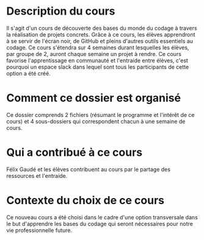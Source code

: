 
# **Description du cours**

Il s'agit d'un cours de découverte des bases du monde du codage à travers la réalisation de projets concrets. Grâce à ce cours, les élèves apprendront à se servir de l'écran noir, de GitHub et pleins d'autres outils essentiels au codage. Ce cours s'étendra sur 4 semaines durant lesquelles les élèves, par groupe de 2, auront chaque semaine un projet à rendre. Ce cours favorise l'apprentissage en communauté et l'entraide entre élèves, c'est pourquoi un espace slack dans lequel sont tous les participants de cette option a été créé.

# **Comment ce dossier est organisé**

Ce dossier comprends 2 fichiers (résumant le programme et l'intérêt de ce cours) et 4 sous-dossiers qui correspondent chacun à une semaine de cours.

# **Qui a contribué à ce cours** 
Félix Gaudé et les élèves contribuent au cours par le partage des ressources et l'entraide.

# **Contexte du choix de ce cours**
Ce nouveau cours a été choisi dans le cadre d'une option transversale dans le but d'apprendre les bases du codage qui seront nécessaires pour notre vie professionnelle future. 

